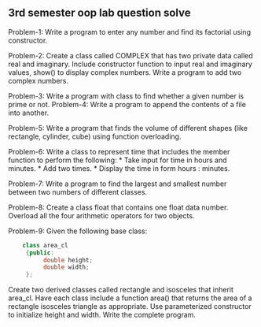 ## 3rd semester oop lab question solve

Problem-1: Write a program to enter any number and find its factorial using constructor.

Problem-2: Create a class called COMPLEX that has two private data called real and imaginary. Include constructor function to input real and imaginary values, show() to display complex numbers. Write a program to add two complex numbers.

Problem-3: Write a program with class to find whether a given number is prime or not.
Problem-4: Write a program to append the contents of a file into another.

Problem-5: Write a program that finds the volume of different shapes (like rectangle, cylinder, cube) using function overloading.

Problem-6: Write a class to represent time that includes the member function to perform the following: * Take input for time in hours and minutes. * Add two times. * Display the time in form hours : minutes.

Problem-7: Write a program to find the largest and smallest number between two numbers of different classes.

Problem-8: Create a class float that contains one float data number. Overload all the four arithmetic operators for two objects.


Problem-9: Given the following base class:
```c++
    class area_cl
     {public:
          double height;
          double width;
     };
```
Create two derived classes called rectangle and isosceles that inherit area_cl. Have each class include a function area() that returns the area of a rectangle isosceles triangle as appropriate. Use parameterized constructor to initialize height and width. Write the complete program.
